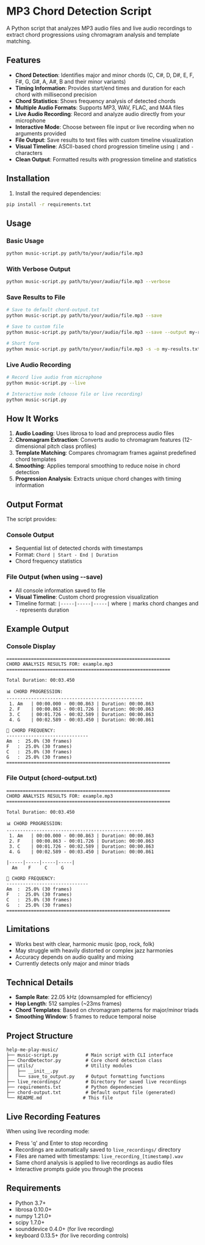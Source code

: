 # MP3 Chord Detection Script

A Python script that analyzes MP3 audio files and live audio recordings to extract chord progressions using chromagram analysis and template matching.

## Features

- **Chord Detection**: Identifies major and minor chords (C, C#, D, D#, E, F, F#, G, G#, A, A#, B and their minor variants)
- **Timing Information**: Provides start/end times and duration for each chord with millisecond precision
- **Chord Statistics**: Shows frequency analysis of detected chords
- **Multiple Audio Formats**: Supports MP3, WAV, FLAC, and M4A files
- **Live Audio Recording**: Record and analyze audio directly from your microphone
- **Interactive Mode**: Choose between file input or live recording when no arguments provided
- **File Output**: Save results to text files with custom timeline visualization
- **Visual Timeline**: ASCII-based chord progression timeline using `|` and `-` characters
- **Clean Output**: Formatted results with progression timeline and statistics

## Installation

1. Install the required dependencies:
```bash
pip install -r requirements.txt
```

## Usage

### Basic Usage
```bash
python music-script.py path/to/your/audio/file.mp3
```

### With Verbose Output
```bash
python music-script.py path/to/your/audio/file.mp3 --verbose
```

### Save Results to File
```bash
# Save to default chord-output.txt
python music-script.py path/to/your/audio/file.mp3 --save

# Save to custom file
python music-script.py path/to/your/audio/file.mp3 --save --output my-results.txt

# Short form
python music-script.py path/to/your/audio/file.mp3 -s -o my-results.txt
```

### Live Audio Recording
```bash
# Record live audio from microphone
python music-script.py --live

# Interactive mode (choose file or live recording)
python music-script.py
```

## How It Works

1. **Audio Loading**: Uses librosa to load and preprocess audio files
2. **Chromagram Extraction**: Converts audio to chromagram features (12-dimensional pitch class profiles)
3. **Template Matching**: Compares chromagram frames against predefined chord templates
4. **Smoothing**: Applies temporal smoothing to reduce noise in chord detection
5. **Progression Analysis**: Extracts unique chord changes with timing information

## Output Format

The script provides:

### Console Output
- Sequential list of detected chords with timestamps
- Format: `Chord | Start - End | Duration`
- Chord frequency statistics

### File Output (when using --save)
- All console information saved to file
- **Visual Timeline**: Custom chord progression visualization
- Timeline format: `|-----|-----|-----|` where `|` marks chord changes and `-` represents duration

## Example Output

### Console Display
```
============================================================
CHORD ANALYSIS RESULTS FOR: example.mp3
============================================================

Total Duration: 00:03.450

📊 CHORD PROGRESSION:
--------------------------------------------------
 1. Am   | 00:00.000 - 00:00.863 | Duration: 00:00.863
 2. F    | 00:00.863 - 00:01.726 | Duration: 00:00.863
 3. C    | 00:01.726 - 00:02.589 | Duration: 00:00.863
 4. G    | 00:02.589 - 00:03.450 | Duration: 00:00.861

🎵 CHORD FREQUENCY:
------------------------------
Am  :  25.0% (30 frames)
F   :  25.0% (30 frames)
C   :  25.0% (30 frames)
G   :  25.0% (30 frames)
============================================================
```

### File Output (chord-output.txt)
```
============================================================
CHORD ANALYSIS RESULTS FOR: example.mp3
============================================================

Total Duration: 00:03.450

📊 CHORD PROGRESSION:
--------------------------------------------------
 1. Am   | 00:00.000 - 00:00.863 | Duration: 00:00.863
 2. F    | 00:00.863 - 00:01.726 | Duration: 00:00.863
 3. C    | 00:01.726 - 00:02.589 | Duration: 00:00.863
 4. G    | 00:02.589 - 00:03.450 | Duration: 00:00.861

|-----|-----|-----|-----|
  Am    F     C     G   

🎵 CHORD FREQUENCY:
------------------------------
Am  :  25.0% (30 frames)
F   :  25.0% (30 frames)
C   :  25.0% (30 frames)
G   :  25.0% (30 frames)
============================================================
```

## Limitations

- Works best with clear, harmonic music (pop, rock, folk)
- May struggle with heavily distorted or complex jazz harmonies
- Accuracy depends on audio quality and mixing
- Currently detects only major and minor triads

## Technical Details

- **Sample Rate**: 22.05 kHz (downsampled for efficiency)
- **Hop Length**: 512 samples (~23ms frames)
- **Chord Templates**: Based on chromagram patterns for major/minor triads
- **Smoothing Window**: 5 frames to reduce temporal noise

## Project Structure

```
help-me-play-music/
├── music-script.py          # Main script with CLI interface
├── ChordDetector.py         # Core chord detection class
├── utils/                   # Utility modules
│   ├── __init__.py
│   └── save_to_output.py    # Output formatting functions
├── live_recordings/         # Directory for saved live recordings
├── requirements.txt         # Python dependencies
├── chord-output.txt         # Default output file (generated)
└── README.md               # This file
```

## Live Recording Features

When using live recording mode:
- Press 'q' and Enter to stop recording
- Recordings are automatically saved to `live_recordings/` directory
- Files are named with timestamps: `live_recording_[timestamp].wav`
- Same chord analysis is applied to live recordings as audio files
- Interactive prompts guide you through the process

## Requirements

- Python 3.7+
- librosa 0.10.0+
- numpy 1.21.0+
- scipy 1.7.0+
- sounddevice 0.4.0+ (for live recording)
- keyboard 0.13.5+ (for live recording controls)
